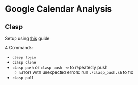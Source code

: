 # Google Calendar Analysis

## Clasp
Setup using [this](https://medium.com/geekculture/how-to-write-google-apps-script-code-locally-in-vs-code-and-deploy-it-with-clasp-9a4273e2d018)
guide

4 Commands:
- `clasp login`
- `clasp clone`
- `clasp push` or `clasp push -w` to repeatedly push
  - Errors with unexpected errors: run `./clasp_push.sh` to fix
- `clasp pull`